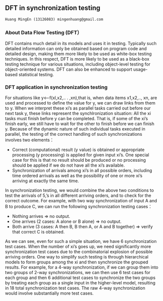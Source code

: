 ## DFT in synchronization testing ##

	Huang MingEn (13126083) mingenhuang@gmail.com

### About Data Flow Testing (DFT） ###

DFT contains much detail in its models and uses it in testing. Typically such detailed information can only be obtained based on program code and detailed design, making them more likely to be used as white-box testing techniques. In this respect, DFT is more likely to be used as a black-box testing technique for various situations, including object-level testing for object-oriented systems. DFT can also be enhanced to support usage-based statistical testing.

### DFT application in synchronization testing ###

For situations like y<—f(xl,x2,.. . ,xn),that is, when data items x1,x2,.., xn, are used and processed to define the value for y, we can draw links from them to y. When we interpret these xi’s as parallel tasks carried out before our next task y, these links represent the synchlronization situation: All the xi tasks must finish before y can be completed. That is, if some of the xi’s finish early, we still have to wait for the other to finish before we can finish y. Because of the dynamic nature of such individual tasks executed in parallel, the testing of the correct handling of such synchronizations involves two elements：

- Correct (computational) result (y value) is obtained or appropriate processing (y processing) is applied for given input xi’s. One special case for this is that no result should be produced or no processing should be applied if we do not have all the xi’s available.
- Synchronization of arrivals among xi’s in all possible orders, including time ordered arrivals as well as the possibility of one or more xi’s arriving at exactly the same time.

In synchronization testing, we would combine the above two conditions to test the arrivals of 5,’s in all different arriving orders, and to check for the correct outcome. For example, with two way synchronization of input A and B to produce C, we can run the following synchronization testing cases：

- Nothing arrives => no output.
- One arrives (2 cases: A alone or B alone) => no output.
- Both arrive (3 cases: A then B, B then A, or A and B together) => verify that correct C is obtained.

As we can see, even for such a simple situation, we have 6 synchronization test cases. When the number of xi’s goes up, we need significantly more synchronization test cases due to the combinatorial explosion of possible arriving orders. One way to simplify such testing is through hierarchical models to form groups among the xi and then synchronize the grouped results. For example, for a 4-way synchronization, if we can group them into two groups of 2-way synchronizations, we can then use 6 test cases for each group and then 6 additional test cases to synchronize the two groups by treating each group as a single input in the higher-level model, resulting in 18 total synchronization test cases. The raw 4-way synchronization would involve substantially more test cases.

